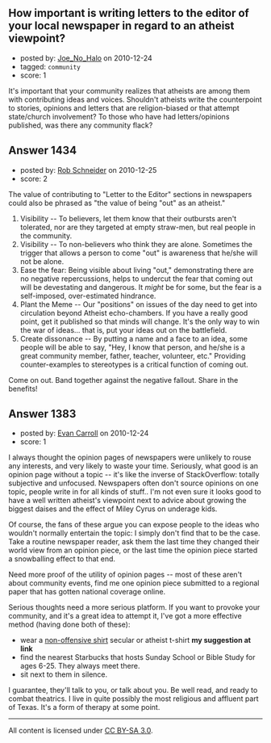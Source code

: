 ## How important is writing letters to the editor of your local newspaper in regard to an atheist viewpoint?

- posted by: [Joe_No_Halo](https://stackexchange.com/users/-1/159-joe-no-halo) on 2010-12-24
- tagged: `community`
- score: 1

It's important that your community realizes that atheists are among them with contributing ideas and voices. Shouldn't atheists write the counterpoint to stories, opinions and letters that are religion-biased or that attempt state/church involvement? To those who have had letters/opinions published, was there any community flack?  




## Answer 1434

- posted by: [Rob Schneider](https://stackexchange.com/users/-1/149-rob-schneider) on 2010-12-25
- score: 2

The value of contributing to "Letter to the Editor" sections in newspapers could also be phrased as "the value of being "out" as an atheist."

1.  Visibility -- To believers, let them know that their outbursts aren't tolerated, nor are they targeted at empty straw-men, but real people in the community.
2.  Visibility -- To non-believers who think they are alone. Sometimes the trigger that allows a person to come "out" is awareness that he/she will not be alone.  
3.  Ease the fear:  Being visible about living "out," demonstrating there are no negative repercussions, helps to undercut the fear that coming out will be devestating and dangerous.  It *might* be for some, but the fear is a self-imposed, over-estimated hindrance.
4.  Plant the Meme -- Our "positions" on issues of the day need to get into circulation beyond Atheist echo-chambers. If you have a really good point, get it published so that minds will change.  It's the only way to win the war of ideas... that is, put your ideas out on the battlefield.
5.  Create dissonance -- By putting a name and a face to an idea, some people will be able to say, "Hey, I know that person, and he/she is a great community member, father, teacher, volunteer, etc."  Providing counter-examples to stereotypes is a critical function of coming out.

Come on out.  Band together against the negative fallout.  Share in the benefits!


## Answer 1383

- posted by: [Evan Carroll](https://stackexchange.com/users/-1/5-evan-carroll) on 2010-12-24
- score: 1

I always thought the opinion pages of newspapers were unlikely to rouse any interests, and very likely to waste your time. Seriously, what good is an opinion page without a topic -- it's like the inverse of StackOverflow: totally subjective and unfocused. Newspapers often don't source opinions on one topic, people write in for all kinds of stuff.. I'm not even sure it looks good to have a well written atheist's viewpoint next to advice about growing the biggest daises and the effect of Miley Cyrus on underage kids.

Of course, the fans of these argue you can expose people to the ideas who wouldn't normally entertain the topic: I simply don't find that to be the case. Take a routine newspaper reader, ask them the last time they changed their world view from an opinion piece, or the last time the opinion piece started a snowballing effect to that end.

Need more proof of the utility of opinion pages -- most of these aren't about community events, find me one opinion piece submitted to a regional paper that has gotten national coverage online.

Serious thoughts need a more serious platform. If you want to provoke your community, and it's a great idea to attempt it, I've got a more effective method (having done both of these):

* wear a [non-offensive shirt](http://www.ffrf.org/shop/t-shirts/friendly-neighborhood-atheist-t-shirt/) secular or atheist t-shirt **my suggestion at link**
* find the nearest Starbucks that hosts Sunday School or Bible Study for ages 6-25. They always meet there.
* sit next to them in silence.

I guarantee, they'll talk to you, or talk about you. Be well read, and ready to combat theatrics. I live in quite possibly the most religious and affluent part of Texas. It's a form of therapy at some point.






---

All content is licensed under [CC BY-SA 3.0](https://creativecommons.org/licenses/by-sa/3.0/).
